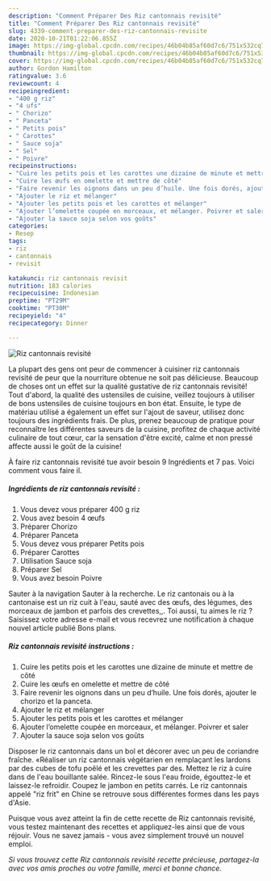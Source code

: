 ```yaml
---
description: "Comment Préparer Des Riz cantonnais revisité"
title: "Comment Préparer Des Riz cantonnais revisité"
slug: 4339-comment-preparer-des-riz-cantonnais-revisite
date: 2020-10-21T01:22:06.855Z
image: https://img-global.cpcdn.com/recipes/46b04b85af60d7c6/751x532cq70/riz-cantonnais-revisite-photo-principale-de-la-recette.jpg
thumbnail: https://img-global.cpcdn.com/recipes/46b04b85af60d7c6/751x532cq70/riz-cantonnais-revisite-photo-principale-de-la-recette.jpg
cover: https://img-global.cpcdn.com/recipes/46b04b85af60d7c6/751x532cq70/riz-cantonnais-revisite-photo-principale-de-la-recette.jpg
author: Gordon Hamilton
ratingvalue: 3.6
reviewcount: 4
recipeingredient:
- "400 g riz"
- "4 ufs"
- " Chorizo"
- " Panceta"
- " Petits pois"
- " Carottes"
- " Sauce soja"
- " Sel"
- " Poivre"
recipeinstructions:
- "Cuire les petits pois et les carottes une dizaine de minute et mettre de côté"
- "Cuire les œufs en omelette et mettre de côté"
- "Faire revenir les oignons dans un peu d’huile. Une fois dorés, ajouter le chorizo et la panceta."
- "Ajouter le riz et mélanger"
- "Ajouter les petits pois et les carottes et mélanger"
- "Ajouter l’omelette coupée en morceaux, et mélanger. Poivrer et saler"
- "Ajouter la sauce soja selon vos goûts"
categories:
- Resep
tags:
- riz
- cantonnais
- revisit

katakunci: riz cantonnais revisit 
nutrition: 183 calories
recipecuisine: Indonesian
preptime: "PT29M"
cooktime: "PT30M"
recipeyield: "4"
recipecategory: Dinner

---
```



![Riz cantonnais revisité](https://img-global.cpcdn.com/recipes/46b04b85af60d7c6/751x532cq70/riz-cantonnais-revisite-photo-principale-de-la-recette.jpg)

La plupart des gens ont peur de commencer à cuisiner riz cantonnais revisité de peur que la nourriture obtenue ne soit pas délicieuse. Beaucoup de choses ont un effet sur la qualité gustative de riz cantonnais revisité! Tout d'abord, la qualité des ustensiles de cuisine, veillez toujours à utiliser de bons ustensiles de cuisine toujours en bon état. Ensuite, le type de matériau utilisé a également un effet sur l'ajout de saveur, utilisez donc toujours des ingrédients frais. De plus, prenez beaucoup de pratique pour reconnaître les différentes saveurs de la cuisine, profitez de chaque activité culinaire de tout cœur, car la sensation d'être excité, calme et non pressé affecte aussi le goût de la cuisine!

<!--inarticleads1-->

À faire riz cantonnais revisité tue avoir besoin 9 Ingrédients et 7 pas. Voici comment vous faire il.

##### Ingrédients de riz cantonnais revisité :

1. Vous devez vous préparer 400 g riz
1. Vous avez besoin 4 œufs
1. Préparer  Chorizo
1. Préparer  Panceta
1. Vous devez vous préparer  Petits pois
1. Préparer  Carottes
1. Utilisation  Sauce soja
1. Préparer  Sel
1. Vous avez besoin  Poivre


Sauter à la navigation Sauter à la recherche. Le riz cantonais ou à la cantonaise est un riz cuit à l&#39;eau, sauté avec des œufs, des légumes, des morceaux de jambon et parfois des crevettes,,. Toi aussi, tu aimes le riz ? Saisissez votre adresse e-mail et vous recevrez une notification à chaque nouvel article publié Bons plans. 

<!--inarticleads2-->

##### Riz cantonnais revisité instructions :

1. Cuire les petits pois et les carottes une dizaine de minute et mettre de côté
1. Cuire les œufs en omelette et mettre de côté
1. Faire revenir les oignons dans un peu d’huile. Une fois dorés, ajouter le chorizo et la panceta.
1. Ajouter le riz et mélanger
1. Ajouter les petits pois et les carottes et mélanger
1. Ajouter l’omelette coupée en morceaux, et mélanger. Poivrer et saler
1. Ajouter la sauce soja selon vos goûts


Disposer le riz cantonnais dans un bol et décorer avec un peu de coriandre fraîche. «Réaliser un riz cantonnais végétarien en remplaçant les lardons par des cubes de tofu poêlé et les crevettes par des. Mettez le riz à cuire dans de l&#39;eau bouillante salée. Rincez-le sous l&#39;eau froide, égouttez-le et laissez-le refroidir. Coupez le jambon en petits carrés. Le riz cantonnais appelé &#34;riz frit&#34; en Chine se retrouve sous différentes formes dans les pays d&#39;Asie. 

<!--inarticleads1-->

<p>
Puisque vous avez atteint la fin de cette recette de Riz cantonnais revisité, vous testez maintenant des recettes et appliquez-les ainsi que de vous réjouir. Vous ne savez jamais - vous avez simplement trouvé un nouvel emploi.
</p>

<p>
<i>Si vous trouvez cette Riz cantonnais revisité recette précieuse, partagez-la avec vos amis proches ou votre famille, merci et bonne chance.</i>
</p>
